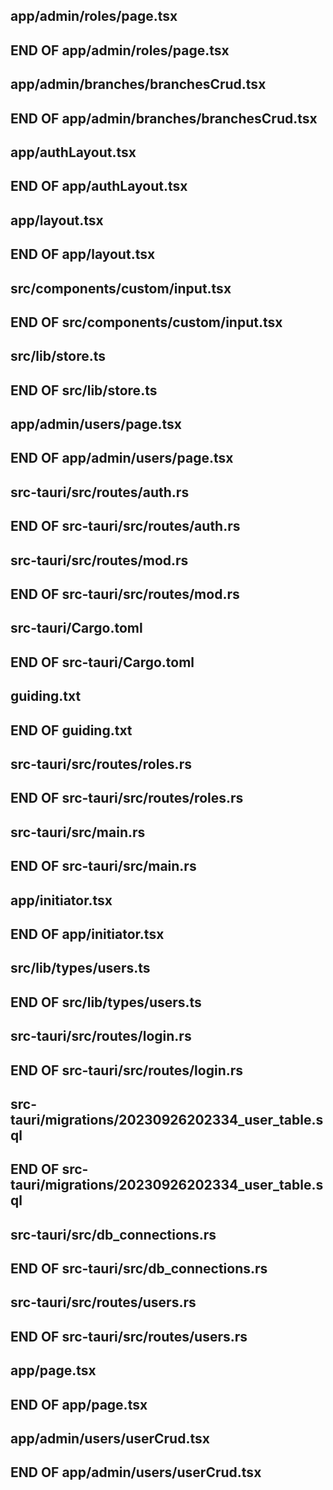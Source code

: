 ## app/admin/roles/page.tsx
## END OF app/admin/roles/page.tsx
## app/admin/branches/branchesCrud.tsx
## END OF app/admin/branches/branchesCrud.tsx
## app/authLayout.tsx
## END OF app/authLayout.tsx
## app/layout.tsx
## END OF app/layout.tsx
## src/components/custom/input.tsx
## END OF src/components/custom/input.tsx
## src/lib/store.ts
## END OF src/lib/store.ts
## app/admin/users/page.tsx
## END OF app/admin/users/page.tsx
## src-tauri/src/routes/auth.rs
## END OF src-tauri/src/routes/auth.rs
## src-tauri/src/routes/mod.rs
## END OF src-tauri/src/routes/mod.rs
## src-tauri/Cargo.toml
## END OF src-tauri/Cargo.toml
## guiding.txt
## END OF guiding.txt
## src-tauri/src/routes/roles.rs
## END OF src-tauri/src/routes/roles.rs
## src-tauri/src/main.rs
## END OF src-tauri/src/main.rs
## app/initiator.tsx
## END OF app/initiator.tsx
## src/lib/types/users.ts
## END OF src/lib/types/users.ts
## src-tauri/src/routes/login.rs
## END OF src-tauri/src/routes/login.rs
## src-tauri/migrations/20230926202334_user_table.sql
## END OF src-tauri/migrations/20230926202334_user_table.sql
## src-tauri/src/db_connections.rs
## END OF src-tauri/src/db_connections.rs
## src-tauri/src/routes/users.rs
## END OF src-tauri/src/routes/users.rs
## app/page.tsx
## END OF app/page.tsx

## app/admin/users/userCrud.tsx

## END OF app/admin/users/userCrud.tsx
